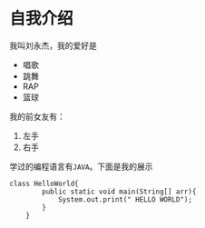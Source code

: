# 自我介绍

我叫刘永杰，我的爱好是

* 唱歌
* 跳舞
* RAP
* 篮球

我的前女友有：
1. 左手
2. 右手

学过的编程语言有```JAVA```。下面是我的展示

```
class HelloWorld{
        public static void main(String[] arr){
            System.out.print(" HELLO WORLD");
        }
    }
```    
